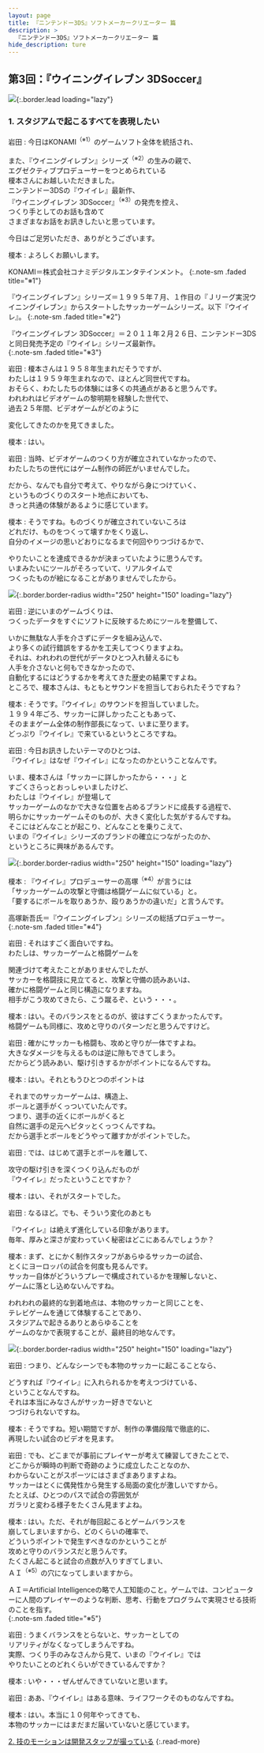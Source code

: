 ```yaml
---
layout: page
title: 『ニンテンドー3DS』ソフトメーカークリエーター 篇
description: >
  『ニンテンドー3DS』ソフトメーカークリエーター 篇
hide_description: ture
---
```


## 第3回：『ウイニングイレブン 3DSoccer』

![](/interviews/jp/3ds/creators/vol1/img/mainvisual1.jpg){:.border.lead loading="lazy"}

### 1. スタジアムで起こるすべてを表現したい

岩田
: 今日はKONAMI<sup>（※1）</sup>のゲームソフト全体を統括され、<br>

また、『ウイニングイレブン』シリーズ<sup>（※2）</sup>の生みの親で、<br>エグゼクティブプロデューサーをつとめられている<br>榎本さんにお越しいただきました。<br>ニンテンドー3DSの『ウイイレ』最新作、<br>『ウイニングイレブン 3DSoccer』<sup>（※3）</sup>の発売を控え、<br>つくり手としてのお話も含めて<br>さまざまなお話をお訊きしたいと思っています。<br>

今日はご足労いただき、ありがとうございます。

榎本
: よろしくお願いします。

KONAMI＝株式会社コナミデジタルエンタテインメント。
{:.note-sm .faded title="※1"}

『ウイニングイレブン』シリーズ＝１９９５年７月、１作目の『Ｊリーグ実況ウイニングイレブン』からスタートしたサッカーゲームシリーズ。以下『ウイイレ』。
{:.note-sm .faded title="※2"}

『ウイニングイレブン 3DSoccer』＝２０１１年２月２６日、ニンテンドー3DSと同日発売予定の『ウイイレ』シリーズ最新作。              
{:.note-sm .faded title="※3"}

岩田
: 榎本さんは１９５８年生まれだそうですが、<br>わたしは１９５９年生まれなので、ほとんど同世代ですね。<br>おそらく、わたしたちの体験には多くの共通点があると思うんです。<br>われわれはビデオゲームの黎明期を経験した世代で、<br>過去２５年間、ビデオゲームがどのように<br>

変化してきたのかを見てきました。

榎本
: はい。

岩田
: 当時、ビデオゲームのつくり方が確立されていなかったので、<br>わたしたちの世代にはゲーム制作の師匠がいませんでした。<br>

だから、なんでも自分で考えて、やりながら身につけていく、<br>というものづくりのスタート地点においても、<br>きっと共通の体験があるように感じています。

榎本
: そうですね。ものづくりが確立されていないころは<br>どれだけ、ものをつくって壊すかをくり返し、<br>自分のイメージの思いどおりになるまで何回やりつづけるかで、<br>

やりたいことを達成できるかが決まっていたように思うんです。<br>いまみたいにツールがそろっていて、リアルタイムで<br>つくったものが絵になることがありませんでしたから。

![](/interviews/jp/3ds/creators/vol1/img/photo1.jpg){:.border.border-radius width="250" height="150" loading="lazy"}

岩田
: 逆にいまのゲームづくりは、<br>つくったデータをすぐにソフトに反映するためにツールを整備して、<br>

いかに無駄な人手を介さずにデータを組み込んで、<br>より多くの試行錯誤をするかを工夫してつくりますよね。<br>それは、われわれの世代がデータひとつ入れ替えるにも<br>人手を介さないと何もできなかったので、<br>自動化するにはどうするかを考えてきた歴史の結果ですよね。<br>ところで、榎本さんは、もともとサウンドを担当しておられたそうですね？

榎本
: そうです。『ウイイレ』のサウンドを担当していました。<br>１９９４年ごろ、サッカーに詳しかったこともあって、<br>そのままゲーム全体の制作部長になって、いまに至ります。<br>どっぷり『ウイイレ』で来ているというところですね。

岩田
: 今日お訊きしたいテーマのひとつは、<br>『ウイイレ』はなぜ『ウイイレ』になったのかということなんです。<br>

いま、榎本さんは「サッカーに詳しかったから・・・」と<br>すごくさらっとおっしゃいましたけど、<br>わたしは『ウイイレ』が登場して<br>サッカーゲームのなかで大きな位置を占めるブランドに成長する過程で、<br>明らかにサッカーゲームそのものが、大きく変化した気がするんですね。<br>そこにはどんなことが起こり、どんなことを乗りこえて、<br>いまの『ウイイレ』シリーズのブランドの確立につながったのか、<br>というところに興味があるんです。

![](/interviews/jp/3ds/creators/vol1/img/photo2.jpg){:.border.border-radius width="250" height="150" loading="lazy"}

榎本
: 『ウイイレ』プロデューサーの高塚<sup>（※4）</sup>が言うには<br>「サッカーゲームの攻撃と守備は格闘ゲームに似ている」と。<br>「要するにボールを取りあうか、殴りあうかの違いだ」と言うんです。

高塚新吾氏＝『ウイニングイレブン』シリーズの総括プロデューサー。              
{:.note-sm .faded title="※4"}

岩田
: それはすごく面白いですね。<br>わたしは、サッカーゲームと格闘ゲームを<br>

関連づけて考えたことがありませんでしたが、<br>サッカーを格闘技に見立てると、攻撃と守備の読みあいは、<br>確かに格闘ゲームと同じ構造になりますね。<br>相手がこう攻めてきたら、こう蹴るぞ、という・・・。

榎本
: はい。そのバランスをとるのが、彼はすごくうまかったんです。<br>格闘ゲームも同様に、攻めと守りのパターンだと思うんですけど。

岩田
: 確かにサッカーも格闘も、攻めと守りが一体ですよね。<br>大きなダメージを与えるものは逆に隙もできてしまう。<br>だからどう読みあい、駆け引きするかがポイントになるんですね。

榎本
: はい。それともうひとつのポイントは<br>

それまでのサッカーゲームは、構造上、<br>ボールと選手がくっついていたんです。<br>つまり、選手の近くにボールがくると<br>自然に選手の足元へピタッとくっつくんですね。<br>だから選手とボールをどうやって離すかがポイントでした。

岩田
: では、はじめて選手とボールを離して、<br>

攻守の駆け引きを深くつくり込んだものが<br>『ウイイレ』だったということですか？

榎本
: はい、それがスタートでした。

岩田
: なるほど。でも、そういう変化のあとも<br>

『ウイイレ』は絶えず進化している印象があります。<br>毎年、厚みと深さが変わっていく秘密はどこにあるんでしょうか？

榎本
: まず、とにかく制作スタッフがあらゆるサッカーの試合、<br>とくにヨーロッパの試合を何度も見るんです。<br>サッカー自体がどういうプレーで構成されているかを理解しないと、<br>ゲームに落とし込めないんですね。<br>

われわれの最終的な到着地点は、本物のサッカーと同じことを、<br>テレビゲームを通じて体験することであり、<br>スタジアムで起きるありとあらゆることを<br>ゲームのなかで表現することが、最終目的地なんです。

![](/interviews/jp/3ds/creators/vol1/img/photo3.jpg){:.border.border-radius width="250" height="150" loading="lazy"}

岩田
: つまり、どんなシーンでも本物のサッカーに起こることなら、<br>

どうすれば『ウイイレ』に入れられるかを考えつづけている、<br>ということなんですね。<br>それは本当にみなさんがサッカー好きでないと<br>つづけられないですね。

榎本
: そうですね。短い期間ですが、制作の準備段階で徹底的に、<br>再現したい試合のビデオを見ます。

岩田
: でも、どこまでが事前にプレイヤーが考えて練習してきたことで、<br>どこからが瞬時の判断で奇跡のように成立したことなのか、<br>わからないことがスポーツにはさまざまありますよね。<br>サッカーはとくに偶発性から発生する局面の変化が激しいですから。<br>たとえば、ひとつのパスで試合の雰囲気が<br>ガラリと変わる様子をたくさん見ますよね。

榎本
: はい。ただ、それが毎回起こるとゲームバランスを<br>崩してしまいますから、どのくらいの確率で、<br>どういうポイントで発生すべきなのかということが<br>攻めと守りのバランスだと思うんです。<br>たくさん起こると試合の点数が入りすぎてしまい、<br>ＡＩ<sup>（※5）</sup>の穴になってしまいますから。

ＡＩ＝Artificial Intelligenceの略で人工知能のこと。ゲームでは、コンピューターに人間のプレイヤーのような判断、思考、行動をプログラムで実現させる技術のことを指す。              
{:.note-sm .faded title="※5"}

岩田
: うまくバランスをとらないと、サッカーとしての<br>リアリティがなくなってしまうんですね。<br>実際、つくり手のみなさんから見て、いまの『ウイイレ』では<br>やりたいことのどれくらいができているんですか？

榎本
: いや・・・ぜんぜんできていないと思います。

岩田
: ああ、『ウイイレ』はある意味、ライフワークそのものなんですね。

榎本
: はい。本当に１０何年やってきても、<br>本物のサッカーにはまだまだ届いていないと感じています。

[2. 技のモーションは開発スタッフが撮っている](2.md)
{:.read-more}

